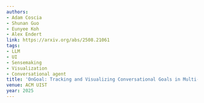 ```yaml
---
authors:
- Adam Coscia
- Shunan Guo
- Eunyee Koh
- Alex Endert
link: https://arxiv.org/abs/2508.21061
tags:
- LLM
- UI
- Sensemaking
- Visualization
- Conversational agent
title: 'OnGoal: Tracking and Visualizing Conversational Goals in Multi-Turn Dialogue with Large Language Models'
venue: ACM UIST
year: 2025
---
```

